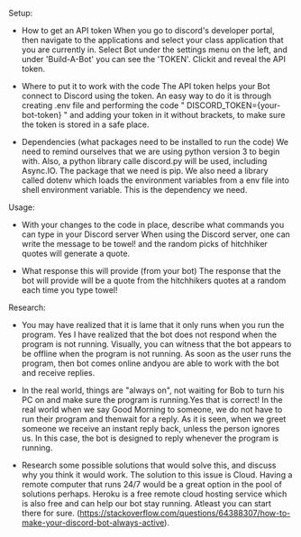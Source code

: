 Setup:

- How to get an API token
When you go to discord's developer portal, then navigate to the applications and select your class application that you are currently in. Select Bot under the settings menu on the left, and under 'Build-A-Bot' you can see the 'TOKEN'. Clickit and reveal the API token.

- Where to put it to work with the code
The API token helps your Bot connect to Discord using the token. An easy way to do it is through creating .env file and performing the code " DISCORD_TOKEN={your-bot-token} "  and adding your token in it without brackets, to make sure the token is stored in a safe place.

- Dependencies (what packages need to be installed to run the code)
We need to remind ourselves that we are using python version 3 to begin with. Also, a python library calle discord.py will be used, including Async.IO. The package that we need is pip. We also need a library called dotenv which loads the environment variables from a env file into shell environment variable. This is the dependency we need.   

Usage:

- With your changes to the code in place, describe what commands you can type in your Discord server
When using the Discord server, one can write the message to be towel! and the random picks of hitchhiker quotes will generate a quote.

- What response this will provide (from your bot)
The response that the bot will provide will be a quote from the hitchhikers quotes at a random each time you type towel!

Research:

- You may have realized that it is lame that it only runs when you run the program.
Yes I have realized that the bot does not respond when the program is not running. Visually, you can witness that the bot appears to be offline when the program is not running. As soon as the user runs the program, then bot comes online andyou are able to work with the bot and receive replies.

- In the real world, things are "always on", not waiting for Bob to turn his PC on and make sure the program is running.Yes that is correct! In the real world when we say Good Morning to someone, we do not have to run their program and thenwait for a reply. As it is seen, when we greet someone we receive an instant reply back, unless the person ignores us. In this case, the bot is designed to reply whenever the program is running. 

- Research some possible solutions that would solve this, and discuss why you think it would work.
The solution to this issue is Cloud. Having a remote computer that runs 24/7 would be a great option in the pool of solutions perhaps. Heroku is a free remote cloud hosting service which is also free and can help our bot stay running. Atleast you can start there for sure. (https://stackoverflow.com/questions/64388307/how-to-make-your-discord-bot-always-active).



